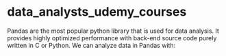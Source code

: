 # data_analysts_udemy_courses
Pandas are the most popular python library that is used for data analysis. It provides highly optimized performance with back-end source code purely written in C or Python. We can analyze data in Pandas with:
